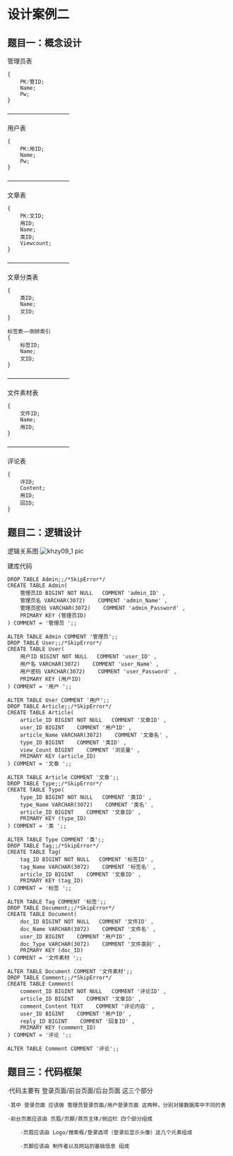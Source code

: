 # 设计案例二

## 题目一：概念设计

管理员表
```
{    
	PK:管ID;
	Name;
	Pw;
}
```
——————————

用户表
```
{
	PK:用ID;
	Name;
	Pw;
}
```
——————————

文章表
```
{
	PK:文ID;
	用ID;
	Name;
	类ID;
	Viewcount;
}
```
——————————

文章分类表
```
{
	类ID;
	Name;
	文ID;
}

标签表——倒排索引
{
	标签ID;
	Name;
	文ID;
}
```
——————————

文件素材表
```
{
	文件ID;
	Name;
	用ID;
}
```
——————————

评论表
```
{
	评ID;
	Content;
	用ID;
	回ID;
}
````

## 题目二：逻辑设计

逻辑关系图
![khzy09_1 pic](https://github.com/JayKay7812/Database-Theory/blob/master/课后作业09/images/khzy09_1.png)

建库代码
```
DROP TABLE Admin;;/*SkipError*/
CREATE TABLE Admin(
    管理员ID BIGINT NOT NULL   COMMENT 'admin_ID' ,
    管理员名 VARCHAR(3072)    COMMENT 'admin_Name' ,
    管理员密码 VARCHAR(3072)    COMMENT 'admin_Password' ,
    PRIMARY KEY (管理员ID)
) COMMENT = '管理员 ';;

ALTER TABLE Admin COMMENT '管理员';;
DROP TABLE User;;/*SkipError*/
CREATE TABLE User(
    用户ID BIGINT NOT NULL   COMMENT 'user_ID' ,
    用户名 VARCHAR(3072)    COMMENT 'user_Name' ,
    用户密码 VARCHAR(3072)    COMMENT 'user_Password' ,
    PRIMARY KEY (用户ID)
) COMMENT = '用户 ';;

ALTER TABLE User COMMENT '用户';;
DROP TABLE Article;;/*SkipError*/
CREATE TABLE Article(
    article_ID BIGINT NOT NULL   COMMENT '文章ID' ,
    user_ID BIGINT    COMMENT '用户ID' ,
    article_Name VARCHAR(3072)    COMMENT '文章名' ,
    type_ID BIGINT    COMMENT '类ID' ,
    view_Count BIGINT    COMMENT '浏览量' ,
    PRIMARY KEY (article_ID)
) COMMENT = '文章 ';;

ALTER TABLE Article COMMENT '文章';;
DROP TABLE Type;;/*SkipError*/
CREATE TABLE Type(
    type_ID BIGINT NOT NULL   COMMENT '类ID' ,
    type_Name VARCHAR(3072)    COMMENT '类名' ,
    article_ID BIGINT    COMMENT '文章ID' ,
    PRIMARY KEY (type_ID)
) COMMENT = '类 ';;

ALTER TABLE Type COMMENT '类';;
DROP TABLE Tag;;/*SkipError*/
CREATE TABLE Tag(
    tag_ID BIGINT NOT NULL   COMMENT '标签ID' ,
    tag_Name VARCHAR(3072)    COMMENT '标签名' ,
    article_ID BIGINT    COMMENT '文章ID' ,
    PRIMARY KEY (tag_ID)
) COMMENT = '标签 ';;

ALTER TABLE Tag COMMENT '标签';;
DROP TABLE Document;;/*SkipError*/
CREATE TABLE Document(
    doc_ID BIGINT NOT NULL   COMMENT '文件ID' ,
    doc_Name VARCHAR(3072)    COMMENT '文件名' ,
    user_ID BIGINT    COMMENT '用户ID' ,
    doc_Type VARCHAR(3072)    COMMENT '文件类别' ,
    PRIMARY KEY (doc_ID)
) COMMENT = '文件素材 ';;

ALTER TABLE Document COMMENT '文件素材';;
DROP TABLE Comment;;/*SkipError*/
CREATE TABLE Comment(
    comment_ID BIGINT NOT NULL   COMMENT '评论ID' ,
    article_ID BIGINT    COMMENT '文章ID' ,
    comment_Content TEXT    COMMENT '评论内容' ,
    user_ID BIGINT    COMMENT '用户ID' ,
    reply_ID BIGINT    COMMENT '回复ID' ,
    PRIMARY KEY (comment_ID)
) COMMENT = '评论 ';;

ALTER TABLE Comment COMMENT '评论';;
```

## 题目三：代码框架

·代码主要有 登录页面/前台页面/后台页面 这三个部分

	·其中 登录页面 应该做 管理员登录页面/用户登录页面 这两种，分别对接数据库中不同的表
	
	·前台页面应该由 页眉/页脚/首页主体/侧边栏 四个部分组成
	
		·页眉应该由 Logo/搜索框/登录选项（登录后显示头像）这几个元素组成
		
		·页脚应该由 制作者以及网站的基础信息 组成	
		
		
		
